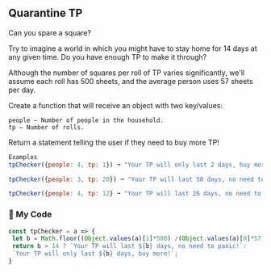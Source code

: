 ## Quarantine TP

Can you spare a square?

Try to imagine a world in which you might have to stay home for 14 days at any given time. Do you have enough TP to make it through?

Although the number of squares per roll of TP varies significantly, we'll assume each roll has 500 sheets, and the average person uses 57 sheets per day.

Create a function that will receive an object with two key/values:
```
people ⁠— Number of people in the household.
tp ⁠— Number of rolls.
```
Return a statement telling the user if they need to buy more TP!
```js
Examples
tpChecker({people: 4, tp: 1}) ➞ "Your TP will only last 2 days, buy more!"

tpChecker({people: 3, tp: 20}) ➞ "Your TP will last 58 days, no need to panic!"

tpChecker({people: 4, tp: 12} ➞ "Your TP will last 26 days, no need to panic!"
```
### :leaves: My Code
```js
const tpChecker = a => {
 let b = Math.floor((Object.values(a)[1]*500) /(Object.values(a)[0]*57));
 return b > 14 ? `Your TP will last ${b} days, no need to panic!`:
 `Your TP will only last ${b} days, buy more!`;
}
```
